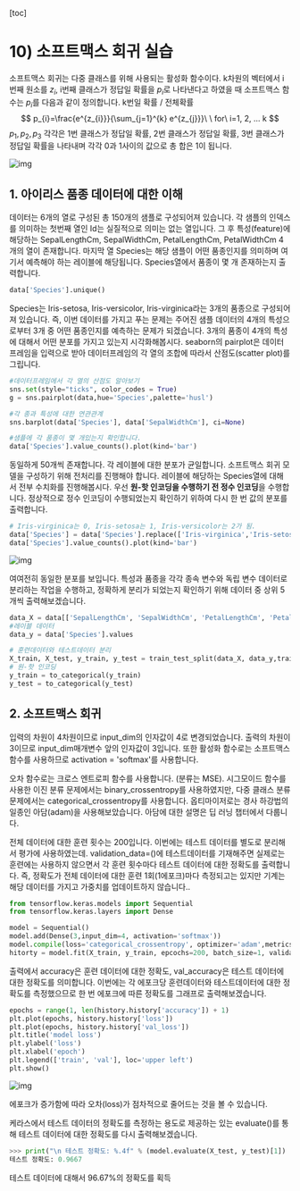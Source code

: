 [toc]

# 10) 소프트맥스 회귀 실습

소프트맥스 회귀는 다중 클래스를 위해 사용되는 활성화 함수이다. k차원의 벡터에서 i번째 원소를 $z_i$, i번째 클래스가 정답일 확률을 $p_i$로 나타낸다고 하였을 때 소프트맥스 함수는 $p_i$를 다음과 같이 정의합니다. k번일 확률 / 전체확률
$$
p_{i}=\frac{e^{z_{i}}}{\sum_{j=1}^{k} e^{z_{j}}}\ \ for\ i=1, 2, ... k
$$
$p_1,p_2,p_3$ 각각은 1번 클래스가 정답일 확률, 2번 클래스가 정답일 확률, 3번 클래스가 정답일 확률을 나타내며 각각 0과 1사이의 값으로 총 합은 1이 됩니다.

![img](https://wikidocs.net/images/page/35476/softmax5_final.PNG)

## 1. 아이리스 품종 데이터에 대한 이해

데이터는 6개의 열로 구성된 총 150개의 샘플로 구성되어져 있습니다. 각 샘플의 인덱스를 의미하는 첫번째 열인 Id는 실질적으로 의미는 없는 열입니다. 그 후 특성(feature)에 해당하는 SepalLengthCm, SepalWidthCm, PetalLengthCm, PetalWidthCm 4개의 열이 존재합니다. 마지막 열 Species는 해당 샘플이 어떤 품종인지를 의미하며 여기서 예측해야 하는 레이블에 해당됩니다. Species열에서 품종이 몇 개 존재하는지 출력합니다.

```python
data['Species'].unique()
```

Species는 Iris-setosa, Iris-versicolor, Iris-virginica라는 3개의 품종으로 구성되어져 있습니다. 즉, 이번 데이터를 가지고 푸는 문제는 주어진 샘플 데이터의 4개의 특성으로부터 3개 중 어떤 품종인지를 예측하는 문제가 되겠습니다. 3개의 품종이 4개의 특성에 대해서 어떤 분포를 가지고 있는지 시각화해봅시다. seaborn의 pairplot은 데이터프레임을 입력으로 받아 데이터프레임의 각 열의 조합에 따라서 산점도(scatter plot)를 그립니다.

```python
#데이터프레임에서 각 열의 산점도 알아보기
sns.set(style="ticks", color_codes = True)
g = sns.pairplot(data,hue='Species',palette='husl')
```

```python
#각 종과 특성에 대한 연관관계
sns.barplot(data['Species'], data['SepalWidthCm'], ci=None)

#샘플에 각 품종이 몇 개있는지 확인합니다.
data['Species'].value_counts().plot(kind='bar')
```

동일하게 50개씩 존재합니다. 각 레이블에 대한 분포가 균일합니다. 소프트맥스 회귀 모델을 구성하기 위해 전처리를 진행해야 합니다. 레이블에 해당하는 Species열에 대해서 전부 수치화를 진행해봅시다. 우선 **원-핫 인코딩을 수행하기 전 정수 인코딩**을 수행합니다. 정상적으로 정수 인코딩이 수행되었는지 확인하기 위하여 다시 한 번 값의 분포를 출력합니다.

```python
# Iris-virginica는 0, Iris-setosa는 1, Iris-versicolor는 2가 됨.
data['Species'] = data['Species'].replace(['Iris-virginica','Iris-setosa','Iris-versicolor'],[0,1,2])
data['Species'].value_counts().plot(kind='bar')
```

![img](https://wikidocs.net/images/page/35476/%EA%B0%92%EC%9D%98%EB%B6%84%ED%8F%AC2.png)

여여전히 동일한 분포를 보입니다. 특성과 품종을 각각 종속 변수와 독립 변수 데이터로 분리하는 작업을 수행하고, 정확하게 분리가 되었는지 확인하기 위해 데이터 중 상위 5개씩 출력해보겠습니다.

``` python
data_X = data[['SepalLengthCm', 'SepalWidthCm', 'PetalLengthCm', 'PetalWidthCm']].values
#레이블 데이터
data_y = data['Species'].values

# 훈련데이터와 테스트데이터 분리
X_train, X_test, y_train, y_test = train_test_split(data_X, data_y,train_size=0.8,random_state=1)
# 원-핫 인코딩
y_train = to_categorical(y_train)
y_test = to_categorical(y_test)

```

## 2. 소프트맥스 회귀

입력의 차원이 4차원이므로  input_dim의 인자값이 4로 변경되었습니다. 출력의 차원이 3이므로 input_dim매개변수 앞의 인자값이 3입니다. 또한 활성화 함수로는 소프트맥스 함수를 사용하므로 activation = 'softmax'를 사용합니다.

오차 함수로는 크로스 엔트로피 함수를 사용합니다. (분류는 MSE). 시그모이드 함수를 사용한 이진 분류 문제에서는 binary_crossentropy를 사용하였지만, 다중 클래스 분류 문제에서는 categorical_crossentropy를 사용합니다. 옵티마이저로는 경사 하강법의 일종인 아담(adam)을 사용해보았습니다. 아담에 대한 설명은 딥 러닝 챕터에서 다룹니다.

전체 데이터에 대한 훈련 횟수는 200입니다. 이번에는 테스트 데이터를 별도로 분리해서 평가에 사용하였는데. validation_data=()에 테스트데이터를 기재해주면 실제로는 훈련에는 사용하지 않으면서 각 훈련 횟수마다 테스트 데이터에 대한 정확도를 출력합니다. 즉, 정확도가 전체 데이터에 대한 훈련 1회(1에포크)마다 측정되고는 있지만 기계는 해당 데이터를 가지고 가중치를 업데이트하지 않습니다..

```python
from tensorflow.keras.models import Sequential
from tensorflow.keras.layers import Dense

model = Sequential()
model.add(Dense(3,input_dim=4, activation='softmax'))
model.compile(loss='categorical_crossentropy', optimizer='adam',metrics=['accuracy'])
hitorty = model.fit(X_train, y_train, epcochs=200, batch_size=1, validation_data=(X_test, y_test))
```

출력에서 accuracy은 훈련 데이터에 대한 정확도, val_accuracy은 테스트 데이터에 대한 정확도를 의미합니다. 이번에는 각 에포크당 훈련데이터와 테스트데이터에 대한 정확도를 측정했으므로 한 번 에포크에 따른 정확도를 그래프로 출력해보겠습니다.

```python
epochs = range(1, len(history.history['accuracy']) + 1)
plt.plot(epochs, history.history['loss'])
plt.plot(epochs, history.history['val_loss'])
plt.title('model loss')
plt.ylabel('loss')
plt.xlabel('epoch')
plt.legend(['train', 'val'], loc='upper left')
plt.show()
```

![img](https://wikidocs.net/images/page/35476/%ED%9B%88%EB%A0%A8_%EB%8D%B0%EC%9D%B4%ED%84%B0_%ED%85%8C%EC%8A%A4%ED%8A%B8_%EB%8D%B0%EC%9D%B4%ED%84%B0.png)

에포크가 증가함에 따라 오차(loss)가 점차적으로 줄어드는 것을 볼 수 있습니다.

케라스에서 테스트 데이터의 정확도를 측정하는 용도로 제공하는 있는 evaluate()를 통해 테스트 데이터에 대한 정확도를 다시 출력해보겠습니다.

```python
>>> print("\n 테스트 정확도: %.4f" % (model.evaluate(X_test, y_test)[1])
테스트 정확도: 0.9667      
```

테스트 데이터에 대해서 96.67%의 정확도를 획득